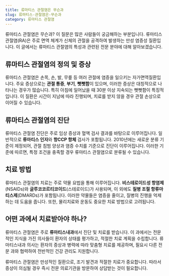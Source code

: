 ```yaml
---
title: 류마티스 관절염은 무슨과
slug: 류마티스-관절염은-무슨과
category: 류마티스 관절염
---
```


류마티스 관절염은 무슨과? 이 질문은 많은 사람들이 궁금해하는 부분입니다. 류마티스 관절염(RA)은 주로 면역 체계가 신체의 관절을 공격하여 발생하는 만성 염증성 질환입니다. 이 글에서는 류마티스 관절염의 특성과 관련된 전문 분야에 대해 알아보겠습니다.

## 류마티스 관절염의 정의 및 증상

류마티스 관절염은 손목, 손, 발, 무릎 등 여러 관절에 염증을 일으키는 자가면역질환입니다. 주요 증상으로는 **관절 통증**, **부기**, **뻣뻣함**이 있으며, 이러한 증상은 대칭적으로 나타나는 경우가 많습니다. 특히 아침에 일어났을 때 30분 이상 지속되는 뻣뻣함이 특징적입니다. 이 질환은 시간이 지남에 따라 진행되며, 치료를 받지 않을 경우 관절 손상으로 이어질 수 있습니다.

## 류마티스 관절염의 진단

류마티스 관절염 진단은 주로 임상 증상과 혈액 검사 결과를 바탕으로 이루어집니다. 일반적으로 **류마티스 인자**와 **항CCP 항체** 검사가 포함됩니다. 2010년에는 새로운 분류 기준이 제정되어, 관절 침범 양상과 염증 수치를 기준으로 진단이 이루어집니다. 이러한 기준에 따르면, 특정 조건을 충족할 경우 류마티스 관절염으로 분류될 수 있습니다.

## 치료 방법

류마티스 관절염의 치료는 주로 약물 요법을 통해 이루어집니다. **비스테로이드성 항염제**(NSAIDs)와 **글루코코르티코이드**(스테로이드)가 사용되며, 이 외에도 **질병 조절 항류마티스제**(DMARDs)가 포함됩니다. 이러한 약물들은 염증을 줄이고, 질병의 진행을 억제하는 데 도움을 줍니다. 또한, 물리치료와 운동도 중요한 치료 방법으로 고려됩니다.

## 어떤 과에서 치료받아야 하나?

류마티스 관절염은 주로 **류마티스내과**에서 진단 및 치료를 받습니다. 이 과에서는 전문적인 지식을 가진 의사들이 환자의 상태를 평가하고, 적절한 치료 계획을 수립합니다. 류마티스내과 의사는 환자의 증상과 병력에 따라 맞춤형 치료를 제공하며, 필요시 다른 전문 과와 협력하여 전반적인 건강 관리도 지원합니다.

류마티스 관절염은 만성적인 질환으로, 조기 발견과 적절한 치료가 중요합니다. 따라서 증상이 의심될 경우 즉시 전문 의료기관을 방문하여 상담받는 것이 필요합니다.